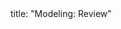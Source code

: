 <frontmatter>
title: "Modeling: Review"
</frontmatter>

<include src="index-body.md" boilerplate />
